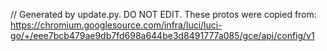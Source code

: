 // Generated by update.py. DO NOT EDIT.
These protos were copied from:
https://chromium.googlesource.com/infra/luci/luci-go/+/eee7bcb479ae9db7fd698a644be3d8491777a085/gce/api/config/v1
